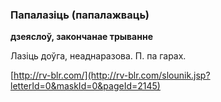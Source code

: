 ### Папалазіць (папалажваць)
**дзеяслоў, закончанае трыванне**

Лазіць доўга, неаднаразова. П. па гарах.

<a rel="author">[http://rv-blr.com/](http://rv-blr.com/slounik.jsp?letterId=0&maskId=0&pageId=2145)</a>
